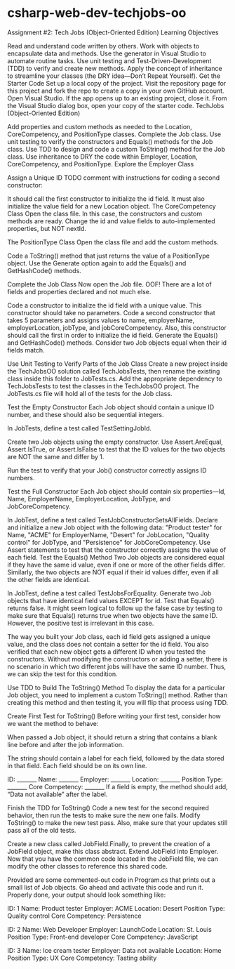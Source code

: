 # csharp-web-dev-techjobs-oo
Assignment #2: Tech Jobs (Object-Oriented Edition)
Learning Objectives

Read and understand code written by others.
Work with objects to encapsulate data and methods.
Use the generator in Visual Studio to automate routine tasks.
Use unit testing and Test-Driven-Development (TDD) to verify and create new methods.
Apply the concept of inheritance to streamline your classes (the DRY idea—Don’t Repeat Yourself).
Get the Starter Code
Set up a local copy of the project. Visit the repository page for this project and fork the repo to create a copy in your own GitHub account.
Open Visual Studio.
If the app opens up to an existing project, close it.
From the Visual Studio dialog box, open your copy of the starter code.
TechJobs (Object-Oriented Edition)

Add properties and custom methods as needed to the Location, CoreCompetency, and PositionType classes.
Complete the Job class.
Use unit testing to verify the constructors and Equals() methods for the Job class.
Use TDD to design and code a custom ToString() method for the Job class.
Use inheritance to DRY the code within Employer, Location, CoreCompetency, and PositionType.
Explore the Employer Class

Assign a Unique ID
TODO comment with instructions for coding a second constructor:

It should call the first constructor to initialize the id field.
It must also initialize the value field for a new Location object.
The CoreCompetency Class
Open the class file. In this case, the constructors and custom methods are ready. Change the id and value fields to auto-implemented properties, but NOT nextId.

The PositionType Class
Open the class file and add the custom methods.

Code a ToString() method that just returns the value of a PositionType object.
Use the Generate option again to add the Equals() and GetHashCode() methods.

Complete the Job Class
Now open the Job file. OOF! There are a lot of fields and properties declared and not much else.

Code a constructor to initialize the id field with a unique value. This constructor should take no parameters.
Code a second constructor that takes 5 parameters and assigns values to name, employerName, employerLocation, jobType, and jobCoreCompetency. Also, this constructor should call the first in order to initialize the id field.
Generate the Equals() and GetHashCode() methods. Consider two Job objects equal when their id fields match.

Use Unit Testing to Verify Parts of the Job Class
Create a new project inside the TechJobsOO solution called TechJobsTests, then rename the existing class inside this folder to JobTests.cs. Add the appropriate dependency to TechJobsTests to test the classes in the TechJobsOO project. The JobTests.cs file will hold all of the tests for the Job class.

Test the Empty Constructor
Each Job object should contain a unique ID number, and these should also be sequential integers.

In JobTests, define a test called TestSettingJobId.

Create two Job objects using the empty constructor. Use Assert.AreEqual, Assert.IsTrue, or Assert.IsFalse to test that the ID values for the two objects are NOT the same and differ by 1.

Run the test to verify that your Job() constructor correctly assigns ID numbers.

Test the Full Constructor
Each Job object should contain six properties—Id, Name, EmployerName, EmployerLocation, JobType, and JobCoreCompetency.

In JobTest, define a test called TestJobConstructorSetsAllFields.
Declare and initialize a new Job object with the following data: "Product tester" for Name, "ACME" for EmployerName, "Desert" for JobLocation, "Quality control" for JobType, and "Persistence" for JobCoreCompetency.
Use Assert statements to test that the constructor correctly assigns the value of each field.
Test the Equals() Method
Two Job objects are considered equal if they have the same id value, even if one or more of the other fields differ. Similarly, the two objects are NOT equal if their id values differ, even if all the other fields are identical.

In JobTest, define a test called TestJobsForEquality.
Generate two Job objects that have identical field values EXCEPT for id. Test that Equals() returns false.
It might seem logical to follow up the false case by testing to make sure that Equals() returns true when two objects have the same ID. However, the positive test is irrelevant in this case.

The way you built your Job class, each id field gets assigned a unique value, and the class does not contain a setter for the id field. You also verified that each new object gets a different ID when you tested the constructors. Without modifying the constructors or adding a setter, there is no scenario in which two different jobs will have the same ID number. Thus, we can skip the test for this condition.

Use TDD to Build The ToString() Method
To display the data for a particular Job object, you need to implement a custom ToString() method. Rather than creating this method and then testing it, you will flip that process using TDD.

Create First Test for ToString()
Before writing your first test, consider how we want the method to behave:

When passed a Job object, it should return a string that contains a blank line before and after the job information.

The string should contain a label for each field, followed by the data stored in that field. Each field should be on its own line.

ID:  _______
Name: _______
Employer: _______
Location: _______
Position Type: _______
Core Competency: _______
If a field is empty, the method should add, “Data not available” after the label.

Finish the TDD for ToString()
Code a new test for the second required behavior, then run the tests to make sure the new one fails.
Modify ToString() to make the new test pass. Also, make sure that your updates still pass all of the old tests.

Create a new class called JobField.Finally, to prevent the creation of a JobField object, make this class abstract.
Extend JobField into Employer. Now that you have the common code located in the JobField file, we can modify the other classes to reference this shared code. 

Provided are some commented-out code in Program.cs that prints out a small list of Job objects. Go ahead and activate this code and run it. Properly done, your output should look something like:

ID: 1
Name: Product tester
Employer: ACME
Location: Desert
Position Type: Quality control
Core Competency: Persistence


ID: 2
Name: Web Developer
Employer: LaunchCode
Location: St. Louis
Position Type: Front-end developer
Core Competency: JavaScript


ID: 3
Name: Ice cream tester
Employer: Data not available
Location: Home
Position Type: UX
Core Competency: Tasting ability
